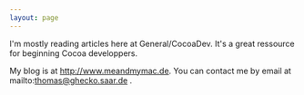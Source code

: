 ```yaml
---
layout: page
---
```


I'm mostly reading articles here at General/CocoaDev. It's a great ressource for beginning Cocoa developpers.

My blog is at http://www.meandmymac.de.
You can contact me by email at mailto:thomas@ghecko.saar.de .